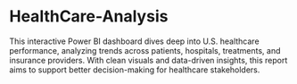 # HealthCare-Analysis
This interactive Power BI dashboard dives deep into U.S. healthcare performance, analyzing trends across patients, hospitals, treatments, and insurance providers. With clean visuals and data-driven insights, this report aims to support better decision-making for healthcare stakeholders.
